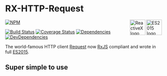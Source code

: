 # RX-HTTP-Request

<div style="float:right;">
    <a href="https://babeljs.io/docs/learn-es2015/">
        <img src="http://image.slidesharecdn.com/4-es6metbabel-150513100342-lva1-app6891/95/es6-with-babeljs-1-638.jpg"
             align="right" alt="ES2015 logo" width="50" height="50" />
    </a>
    <a href="https://github.com/Reactive-Extensions/RxJS">
        <img src="http://reactivex.io/assets/Rx_Logo_S.png"
             align="right" alt="ReactiveX logo" width="50" height="50"/>
    </a>
</div>

[![NPM](https://nodei.co/npm/rx-http-request.png?downloads=true&downloadRank=true&stars=true)](https://nodei.co/npm/rx-http-request/)

[![Build Status](https://travis-ci.org/njl07/rx-http-request.svg?branch=master)](https://travis-ci.org/njl07/rx-http-request)
[![Coverage Status](https://coveralls.io/repos/github/njl07/rx-http-request/badge.svg?branch=master)](https://coveralls.io/github/njl07/rx-http-request?branch=master)
[![Dependencies](https://david-dm.org/njl07/rx-http-request.svg)](https://david-dm.org/njl07/rx-http-request)
[![DevDependencies](https://david-dm.org/njl07/rx-http-request/dev-status.svg)](https://david-dm.org/njl07/rx-http-request#info=devDependencies)

The world-famous HTTP client [Request](https://github.com/request/request) now [RxJS](https://github.com/Reactive-Extensions/RxJS) compliant and wrote in full [ES2015](https://babeljs.io/docs/learn-es2015/).

## Super simple to use